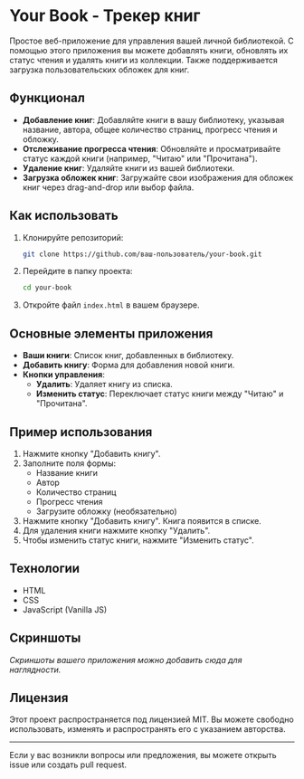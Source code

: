 # Your Book - Трекер книг

Простое веб-приложение для управления вашей личной библиотекой. С помощью этого приложения вы можете добавлять книги, обновлять их статус чтения и удалять книги из коллекции. Также поддерживается загрузка пользовательских обложек для книг.

## Функционал

- **Добавление книг**: Добавляйте книги в вашу библиотеку, указывая название, автора, общее количество страниц, прогресс чтения и обложку.
- **Отслеживание прогресса чтения**: Обновляйте и просматривайте статус каждой книги (например, "Читаю" или "Прочитана").
- **Удаление книг**: Удаляйте книги из вашей библиотеки.
- **Загрузка обложек книг**: Загружайте свои изображения для обложек книг через drag-and-drop или выбор файла.

## Как использовать

1. Клонируйте репозиторий:

   ```bash
   git clone https://github.com/ваш-пользователь/your-book.git
   ```

2. Перейдите в папку проекта:

   ```bash
   cd your-book
   ```

3. Откройте файл `index.html` в вашем браузере.

## Основные элементы приложения

- **Ваши книги**: Список книг, добавленных в библиотеку.
- **Добавить книгу**: Форма для добавления новой книги.
- **Кнопки управления**:
  - **Удалить**: Удаляет книгу из списка.
  - **Изменить статус**: Переключает статус книги между "Читаю" и "Прочитана".

## Пример использования

1. Нажмите кнопку "Добавить книгу".
2. Заполните поля формы:
   - Название книги
   - Автор
   - Количество страниц
   - Прогресс чтения
   - Загрузите обложку (необязательно)
3. Нажмите кнопку "Добавить книгу". Книга появится в списке.
4. Для удаления книги нажмите кнопку "Удалить".
5. Чтобы изменить статус книги, нажмите "Изменить статус".

## Технологии

- HTML
- CSS
- JavaScript (Vanilla JS)

## Скриншоты

*Скриншоты вашего приложения можно добавить сюда для наглядности.*

## Лицензия

Этот проект распространяется под лицензией MIT. Вы можете свободно использовать, изменять и распространять его с указанием авторства.

--- 

Если у вас возникли вопросы или предложения, вы можете открыть issue или создать pull request.